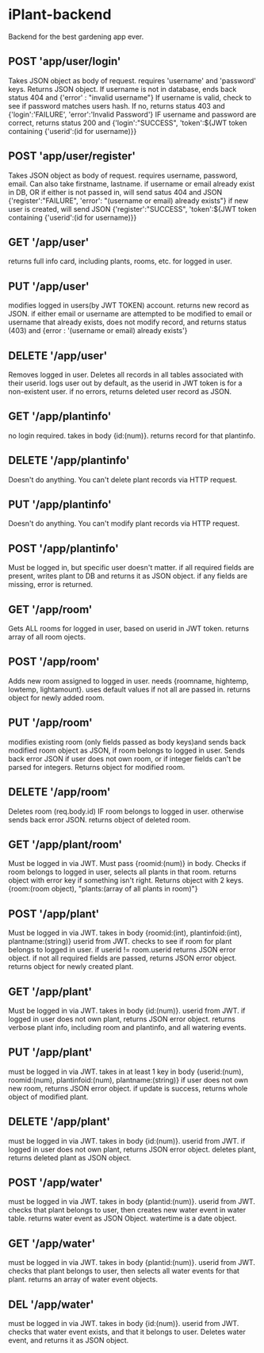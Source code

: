 # iPlant-backend
Backend for the best gardening app ever. 

## POST 'app/user/login'
Takes JSON object as body of request. requires 'username' and 'password' keys.
Returns JSON object. If username is not in database, ends back status 404 and {'error' : "invalid username"}
If username is valid, check to see if password matches users hash. If no, returns status 403 and {'login':'FAILURE', 'error':'Invalid Password'}
IF username and password are correct, returns status 200 and {'login':"SUCCESS", 'token':${JWT token containing {'userid':(id for username)}}

## POST 'app/user/register'
Takes JSON object as body of request. requires username, password, email. Can also take firstname, lastname.
if username or email already exist in DB, OR if either is not passed in, will send satus 404 and JSON {'register':"FAILURE", 'error': "(username or email) already exists"}
if new user is created, will send JSON {'register':"SUCCESS", 'token':${JWT token containing {'userid':(id for username)}}

## GET '/app/user' 
returns full info card, including plants, rooms, etc. for logged in user.

## PUT '/app/user' 
modifies logged in users(by JWT TOKEN) account. returns new record as JSON.
if either email or username are attempted to be modified to email or username that already exists, 
does not modify record, and returns status (403) and {error : '(username or email) already exists'}

## DELETE '/app/user'
Removes logged in user. Deletes all records in all tables associated with their userid.
logs user out by default, as the userid in JWT token is for a non-existent user.
if no errors, returns deleted user record as JSON.

## GET '/app/plantinfo'
no login required. takes in body {id:(num)}.
returns record for that plantinfo.

## DELETE '/app/plantinfo'
Doesn't do anything. You can't delete plant records via HTTP request.

## PUT '/app/plantinfo'
Doesn't do anything. You can't modify plant records via HTTP request.

## POST '/app/plantinfo'
Must be logged in, but specific user doesn't matter.
if all required fields are present, writes plant to DB and returns it as JSON object.
if any fields are missing, error is returned.

## GET '/app/room' 
Gets ALL rooms for logged in user, based on userid in JWT token.
returns array of all room ojects.

## POST '/app/room' 
Adds new room assigned to logged in user. needs {roomname, hightemp, lowtemp, lightamount}.
uses default values if not all are passed in.
returns object for newly added room.

## PUT '/app/room'
modifies existing room (only fields passed as body keys)and sends back modified room object as JSON, if room belongs to logged in user.
Sends back error JSON if user does not own room, or if integer fields can't be parsed for integers.
Returns object for modified room.

## DELETE '/app/room'
Deletes room (req.body.id) IF room belongs to logged in user.
otherwise sends back error JSON.
returns object of deleted room.

## GET '/app/plant/room'
Must be logged in via JWT. Must pass {roomid:(num)} in body.
Checks if room belongs to logged in user, selects all plants in that room.
returns object with error key if something isn't right.
Returns object with 2 keys. {room:(room object), "plants:(array of all plants in room)"}

## POST '/app/plant' 
Must be logged in via JWT. takes in body {roomid:(int), plantinfoid:(int), plantname:(string)} userid from JWT.
checks to see if room for plant belongs to logged in user.
if userid != room.userid returns JSON error object.
if not all required fields are passed, returns JSON error object.
returns object for newly created plant.

## GET '/app/plant'
Must be logged in via JWT. takes in body {id:(num)}. userid from JWT.
if logged in user does not own plant, returns JSON error object.
returns verbose plant info, including room and plantinfo, and all watering events.

## PUT '/app/plant'
must be logged in via JWT. takes in at least 1 key in body {userid:(num), roomid:(num), plantinfoid:(num), plantname:(string)}
if user does not own new room, returns JSON error object.
if update is success, returns whole object of modified plant.

## DELETE '/app/plant'
must be logged in via JWT. takes in body {id:(num)}. userid from JWT.
if logged in user does not own plant, returns JSON error object.
deletes plant, returns deleted plant as JSON object.

## POST '/app/water'
must be logged in via JWT. takes in body {plantid:(num)}. userid from JWT.
checks that plant belongs to user, then creates new water event in water table.
returns water event as JSON Object. watertime is a date object. 

## GET '/app/water'
must be logged in via JWT. takes in body {plantid:(num)}. userid from JWT.
checks that plant belongs to user, then selects all water events for that plant.
returns an array of water event objects.

## DEL '/app/water'
must be logged in via JWT. takes in body {id:(num)}. userid from JWT.
checks that water event exists, and that it belongs to user.
Deletes water event, and returns it as JSON object.